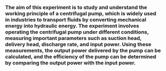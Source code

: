 ### The aim of this experiment is to study and understand the working principle of a centrifugal pump, which is widely used in industries to transport fluids by converting mechanical energy into hydraulic energy. The experiment involves operating the centrifugal pump under different conditions, measuring important parameters such as suction head, delivery head, discharge rate, and input power. Using these measurements, the output power delivered by the pump can be calculated, and the efficiency of the pump can be determined by comparing the output power with the input power.
